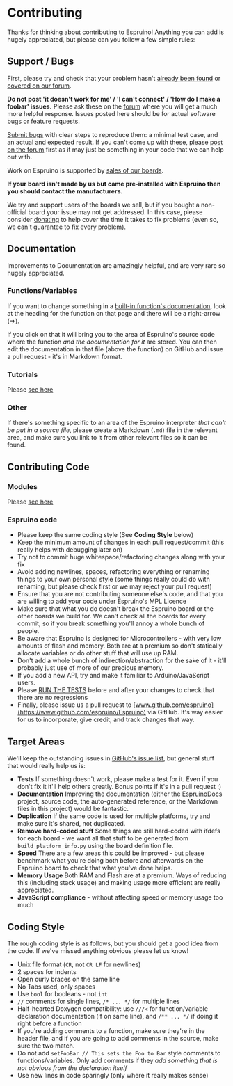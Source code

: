 Contributing
=============

Thanks for thinking about contributing to Espruino! Anything you can add is hugely appreciated, but please can you follow a few simple rules:


Support / Bugs
--------------

First, please try and check that your problem hasn't [already been found](https://github.com/espruino/Espruino/issues) or [covered on our forum](http://www.espruino.com/Forum).

**Do not post 'it doesn't work for me' / 'I can't connect' / 'How do I make a foobar' issues.** Please ask these on the [forum](http://www.espruino.com/Forum) where you will get a much more helpful response. Issues posted here should be for actual software bugs or feature requests.

[Submit bugs](https://github.com/espruino/Espruino/issues) with clear steps to reproduce them: a minimal test case, and an actual and expected result. If you can't come up with these, please [post on the forum](http://www.espruino.com/Forum) first as it may just be something in your code that we can help out with.

Work on Espruino is supported by [sales of our boards](http://www.espruino.com/Order).

**If your board isn't made by us but came pre-installed with Espruino then you should contact the manufacturers.**

We try and support users of the boards we sell, but if you bought a non-official board your issue may not get addressed. In this case, please consider [donating](http://www.espruino.com/Donate) to help cover the time it takes to fix problems (even so, we can't guarantee to fix every problem).


Documentation
-------------

Improvements to Documentation are amazingly helpful, and are very rare so hugely appreciated.

### Functions/Variables

If you want to change something in a [built-in function's documentation](http://www.espruino.com/Reference), look at the heading for the function on that page and there will be a right-arrow (⇒). 

If you click on that it will bring you to the area of Espruino's source code where the function *and the documentation for it* are stored. You can then edit the documentation in that file (above the function) on GitHub and issue a pull request - it's in Markdown format.

### Tutorials

Please [see here](http://www.espruino.com/Writing+Tutorials)

### Other

If there's something specific to an area of the Espruino interpreter *that can't be put in a source file*, please create a Markdown (`.md`) file in the relevant area, and make sure you link to it from other relevant files so it can be found.


Contributing Code
-----------------

### Modules

Please [see here](http://www.espruino.com/Writing+Modules)

### Espruino code

* Please keep the same coding style (See **Coding Style** below)
* Keep the minimum amount of changes in each pull request/commit (this really helps with debugging later on)
* Try not to commit huge whitespace/refactoring changes along with your fix
* Avoid adding newlines, spaces, refactoring everything or renaming things to your own personal style (some things really could do with renaming, but please check first or we may reject your pull request)
* Ensure that you are not contributing someone else's code, and that you are willing to add your code under Espruino's MPL Licence
* Make sure that what you do doesn't break the Espruino board or the other boards we build for. We can't check all the boards for every commit, so if you break something you'll annoy a whole bunch of people.
* Be aware that Espruino is designed for Microcontrollers - with very low amounts of flash and memory. Both are at a premium so don't statically allocate variables or do other stuff that will use up RAM.
* Don't add a whole bunch of indirection/abstraction for the sake of it - it'll probably just use of more of our precious memory.
* If you add a new API, try and make it familiar to Arduino/JavaScript users.
* Please [RUN THE TESTS](tests/README.md) before and after your changes to check that there are no regressions
* Finally, please issue us a pull request to [www.github.com/espruino](https://www.github.com/espruino/Espruino) via GitHub. It's way easier for us to incorporate, give credit, and track changes that way.


Target Areas
-----------

We'll keep the outstanding issues in [GitHub's issue list](https://github.com/espruino/Espruino/issues), but general stuff that would really help us is:

* **Tests** If something doesn't work, please make a test for it. Even if you don't fix it it'll help others greatly. Bonus points if it's in a pull request :)
* **Documentation** Improving the documentation (either the [EspruinoDocs](https://github.com/espruino/EspruinoDocs) project, source code, the auto-generated reference, or the Markdown files in this project) would be fantastic.
* **Duplication** If the same code is used for multiple platforms, try and make sure it's shared, not duplicated.
* **Remove hard-coded stuff** Some things are still hard-coded with ifdefs for each board - we want all that stuff to be generated from `build_platform_info.py` using the board definition file.
* **Speed** There are a few areas this could be improved - but please benchmark what you're doing both before and afterwards on the Espruino board to check that what you've done helps.
* **Memory Usage** Both RAM and Flash are at a premium. Ways of reducing this (including stack usage) and making usage more efficient are really appreciated.
* **JavaScript compliance** - without affecting speed or memory usage too much


Coding Style
-----------

The rough coding style is as follows, but you should get a good idea from the code. If we've missed anything obvious please let us know!

* Unix file format (`CR`, not `CR LF` for newlines)
* 2 spaces for indents
* Open curly braces on the same line
* No Tabs used, only spaces
* Use `bool` for booleans - not `int`
* ```//``` comments for single lines, ```/* ... */``` for multiple lines
* Half-hearted Doxygen compatibility: use ```///<``` for function/variable declaration documentation (if on same line), and ```/** ... */``` if doing it right before a function
* If you're adding comments to a function, make sure they're in the header file, and if you are going to add comments in the source, make sure the two match.
* Do not add `setFooBar // This sets the Foo to Bar` style comments to functions/variables. Only add comments if they *add something that is not obvious from the declaration itself*
* Use new lines in code sparingly (only where it really makes sense)


